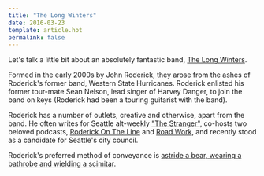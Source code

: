 ```yaml
---
title: "The Long Winters"
date: 2016-03-23
template: article.hbt
permalink: false
---
```


Let's talk a little bit about an absolutely fantastic band, [The Long Winters](www.thelongwinters.com).

Formed in the early 2000s by John Roderick, they arose from the ashes of Roderick's former band, Western State Hurricanes. Roderick enlisted his former tour-mate Sean Nelson, lead singer of Harvey Danger, to join the band on keys (Roderick had been a touring guitarist with the band).

Roderick has a number of outlets, creative and otherwise, apart from the band. He often writes for Seattle alt-weekly ["The Stranger"](www.thestranger.com), co-hosts two beloved podcasts, [Roderick On The Line](http://www.merlinmann.com/roderick/) and [Road Work](http://5by5.tv/roadwork), and recently stood as a candidate for Seattle's city council.

Roderick's preferred method of conveyance is [astride a bear, wearing a bathrobe and wielding a scimitar](http://www.merlinmann.com/roderick/ep-70-bad-cop-worse-cop-man-in-bathrobe.html).

